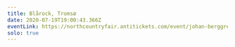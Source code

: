 ```yaml
---
title: Blårock, Tromsø
date: 2020-07-19T19:00:43.366Z
eventLink: https://northcountryfair.antitickets.com/event/johan-berggren-blaarock-19-07?fbclid=IwAR0HBKq06zQ_ohr8x8kI4sIorWjjs56YYV2h17FCUeLCqi3_OJKslArQSaA
solo: true
---
```

